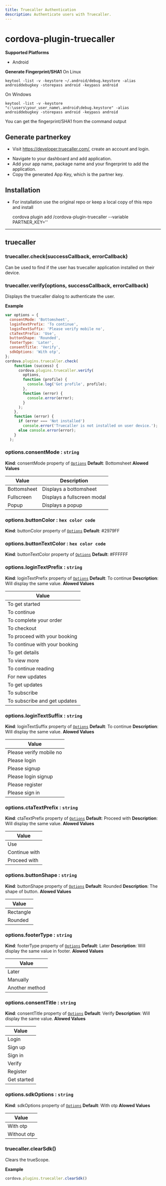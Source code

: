 ```yaml
---
title: Truecaller Authentication
description: Authenticate users with Truecaller. 
---
```


# cordova-plugin-truecaller

__Supported Platforms__

- Android

__Generate Fingerprint/SHA1__
On Linux

    keytool -list -v -keystore ~/.android/debug.keystore -alias androiddebugkey -storepass android -keypass android

On Windows

    keytool -list -v -keystore "c:\users\your_user_name\.android\debug.keystore" -alias androiddebugkey -storepass android -keypass android 

You can get the fingerprint/SHA1 from the command output

## Generate partnerkey

* Visit <https://developer.truecaller.com/>, create an account and login.
- Navigate to your dashboard and add application.
- Add your app name, package name and your fingerprint to add the application.
- Copy the generated App Key, which is the partner key.

## Installation

- For installation use the original repo or keep a local copy of this repo and install

    cordova plugin add <path>/cordova-plugin-truecaller --variable PARTNER_KEY='<Your truecaller partnerkey>'

---

## truecaller

### truecaller.check(successCallback, errorCallback)

Can be used to find if the user has truecaller application installed on their device.

### truecaller.verify(options, successCallback, errorCallback)

Displays the truecaller dialog to authenticate the user.

__Example__  

```js
var options = {
  consentMode: 'Bottomsheet',
  loginTextPrefix: 'To continue',
  loginTextSuffix: 'Please verify mobile no',
  ctaTextPrefix: 'Use',
  buttonShape: 'Rounded',
  footerType: 'Later',
  consentTitle: 'Verify',
  sdkOptions: 'With otp',
};
cordova.plugins.truecaller.check(
    function (success) {
      cordova.plugins.truecaller.verify(
        options,
        function (profile) {
          console.log('Got profile', profile);
        },
        function (error) {
          console.error(error);
        }
      );
    },
    function (error) {
      if (error === 'Not installed')
        console.error('Truecaller is not installed on user device.');
      else console.error(error);
    }
  );
```

<a name="module_camera.cleanup"></a>

### options.consentMode : <code>string</code>
__Kind__: consentMode property of <code>[Options](#)</code>
__Default__: Bottomsheet
__Alowed Values__

| Value | Description |
| --- | --- |
| Bottomsheet | Displays a bottomsheet |
| Fullscreen | Displays a fullscreen modal |
| Popup | Displays a popup |

### options.buttonColor : <code>hex color code</code>
__Kind__: buttonColor property of <code>[Options](#)</code>
__Default__: #2979FF

### options.buttonTextColor : <code>hex color code</code>
__Kind__: buttonTextColor property of <code>[Options](#)</code>
__Default__: #FFFFFF

### options.loginTextPrefix : <code>string</code>
__Kind__: loginTextPrefix property of <code>[Options](#)</code>
__Default__: To continue
__Description__: Will display the same value.
__Alowed Values__

| Value |
| --- |
| To get started |
| To continue |
| To complete your order |
| To checkout |
| To proceed with your booking |
| To continue with your booking |
| To get details |
| To view more |
| To continue reading |
| For new updates |
| To get updates |
| To subscribe |
| To subscribe and get updates |

### options.loginTextSuffix : <code>string</code>
__Kind__: loginTextSuffix property of <code>[Options](#)</code>
__Default__: To continue
__Description__: Will display the same value.
__Alowed Values__

| Value |
| --- |
| Please verify mobile no |
| Please login |
| Please signup |
| Please login signup |
| Please register |
| Please sign in |

### options.ctaTextPrefix : <code>string</code>
__Kind__: ctaTextPrefix property of <code>[Options](#)</code>
__Default__: Proceed with
__Description__: Will display the same value.
__Alowed Values__

| Value |
| --- |
| Use |
| Continue with |
| Proceed with |

### options.buttonShape : <code>string</code>
__Kind__: buttonShape property of <code>[Options](#)</code>
__Default__: Rounded
__Description__: The shape of button.
__Alowed Values__

| Value |
| --- |
| Rectangle |
| Rounded |

### options.footerType : <code>string</code>
__Kind__: footerType property of <code>[Options](#)</code>
__Default__: Later
__Description__: Will display the same value in footer.
__Alowed Values__

| Value |
| --- |
| Later |
| Manually |
| Another method |

### options.consentTitle : <code>string</code>
__Kind__: consentTitle property of <code>[Options](#)</code>
__Default__: Verify
__Description__: Will display the same value.
__Alowed Values__

| Value |
| --- |
| Login |
| Sign up |
| Sign in |
| Verify |
| Register |
| Get started |

### options.sdkOptions : <code>string</code>
__Kind__: sdkOptions property of <code>[Options](#)</code>
__Default__: With otp
__Alowed Values__

| Value |
| --- |
| With otp |
| Without otp |

### truecaller.clearSdk()

Clears the trueScope.

__Example__  

```js
cordova.plugins.truecaller.clearSdk()
```
